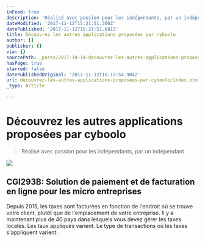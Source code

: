 ```yaml
---
inFeed: true
description: 'Réalisé avec passion pour les indépendants, par un indépendant'
dateModified: '2017-11-12T15:21:51.300Z'
datePublished: '2017-11-12T15:21:51.681Z'
title: Découvrez les autres applications proposées par cyboolo
author: []
publisher: {}
via: {}
sourcePath: _posts/2017-10-14-decouvrez-les-autres-applications-proposees-par-cyboolo.md
hasPage: true
starred: false
datePublishedOriginal: '2017-11-12T15:17:54.904Z'
url: decouvrez-les-autres-applications-proposees-par-cyboolo/index.html
_type: Article

---
```

# Découvrez les autres applications proposées par cyboolo

> Réalisé avec passion pour les indépendants, par un indépendant

![](https://the-grid-user-content.s3-us-west-2.amazonaws.com/657e0cbc-09c8-4b79-a0e4-45cd5edcb43d.jpg)

<article style=""><h1>CGI293B: Solution de paiement et de facturation en ligne pour les micro entreprises</h1><p>Depuis 2015, les taxes sont facturées en fonction de l'endroit où se trouve votre client, plutôt que de l'emplacement de votre entreprise. Il y a maintenant plus de 40 pays dans lesquels vous devez gérer les taxes locales. Les taux appliqués varient. Le type de transactions où les taxes s'appliquent varient.</p></article>